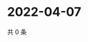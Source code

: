 # 2022-04-07

共 0 条

<!-- BEGIN WEIBO -->
<!-- 最后更新时间 Thu Apr 07 2022 11:27:02 GMT+0800 (China Standard Time) -->

<!-- END WEIBO -->
